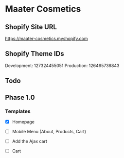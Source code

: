 # Maater Cosmetics

## Shopify Site URL
https://maater-cosmetics.myshopify.com

## Shopify Theme IDs
Development: 127324455051
Production: 126465736843

## Todo
## Phase 1.0
### Templates
- [x] Homepage
- [ ] Mobile Menu (About, Products, Cart)
- [ ] Add the Ajax cart
- [ ] Cart

